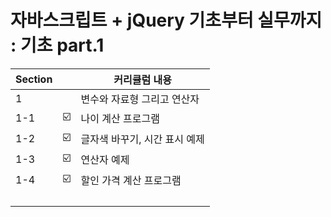 # 자바스크립트 + jQuery 기초부터 실무까지 : 기초 part.1

| Section |  |커리큘럼 내용 |
| ------ | -- |----------- |
|1||변수와 자료형 그리고 연산자|
| 1-1 | ☑️ |나이 계산 프로그램|
|1-2  | ☑️ | 글자색 바꾸기, 시간 표시 예제 |
|1-3  | ☑️ | 연산자 예제 |
|1-4  | ☑️ | 할인 가격 계산 프로그램 |
| |  |  | |
|  |  |  |  |
|  |  |  |  |
|  |  |  |  |
